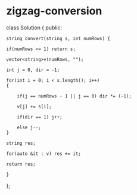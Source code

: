 # zigzag-conversion


class Solution {
public:

    string convert(string s, int numRows) {
    
    if(numRows <= 1) return s;

    vector<string>v(numRows, ""); 

    int j = 0, dir = -1;

    for(int i = 0; i < s.length(); i++)
    {

        if(j == numRows - 1 || j == 0) dir *= (-1); 
		 
        v[j] += s[i];

        if(dir == 1) j++;

        else j--;
    }

    string res;

    for(auto &it : v) res += it; 

    return res;

    }
};
